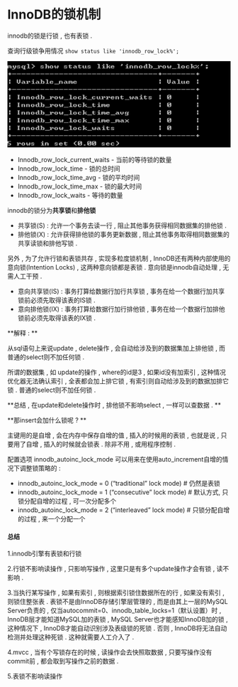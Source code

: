 # InnoDB的锁机制

innodb的锁是行锁 , 也有表锁 .

查询行级锁争用情况 `show status like 'innodb_row_lock%';`

![](/assets/innodbsuo.png)

* Innodb\_row\_lock\_current\_waits - 当前的等待锁的数量
* Innodb\_row\_lock\_time - 锁的总时间
* Innodb\_row\_lock\_time\_avg - 锁的平均时间
* Innodb\_row\_lock\_time\_max - 锁的最大时间
* Innodb\_row\_lock\_waits - 等待的数量

innodb的锁分为**共享锁**和**排他锁**

* 共享锁\(S\) : 允许一个事务去读一行 , 阻止其他事务获得相同数据集的排他锁 . 
* 排他锁\(X\) : 允许获得排他锁的事务更新数据 , 阻止其他事务取得相同数据集的共享读锁和排他写锁 . 

另外 , 为了允许行锁和表锁共存 , 实现多粒度锁机制 , InnoDB还有两种内部使用的意向锁\(Intention Locks\) , 这两种意向锁都是表锁 . 意向锁是innodb自动处理 , 无需人工干预 .

* 意向共享锁\(IS\) : 事务打算给数据行加行共享锁 , 事务在给一个数据行加共享锁前必须先取得该表的IS锁 . 
* 意向排他锁\(IX\) : 事务打算给数据行加行排他锁 , 事务在给一个数据行加排他锁前必须先取得该表的IX锁 . 

**解释 : **

从sql语句上来说update , delete操作 , 会自动给涉及到的数据集加上排他锁 , 而普通的select则不加任何锁 .

所谓的数据集 , 如 update的操作 , where的id是3 , 如果id没有加索引 , 这种情况优化器无法确认索引 , 全表都会加上排它锁 , 有索引则自动给涉及到的数据加排它锁 . 普通的select则不加任何锁 .

**总结 , 在update和delete操作时 , 排他锁不影响select , 一样可以查数据 . **

**那insert会加什么锁呢 ? **

主键用的是自增 , 会在内存中保存自增的值 , 插入的时候用的表锁 , 也就是说 , 只要用了自增 , 插入的时候就会锁表 . 除非不用 , 或用程序控制 .

配置选项 innodb\_autoinc\_lock\_mode 可以用来在使用auto\_increment自增的情况下调整锁策略的 :

* innodb\_autoinc\_lock\_mode = 0 \(“traditional” lock mode\)      \# 仍然是表锁
* innodb\_autoinc\_lock\_mode =  1 \(“consecutive” lock mode\)  \# 默认方式, 只锁分配自增的过程 , 可一次分配多个
* innodb\_autoinc\_lock\_mode = 2 \(“interleaved” lock mode\)     \# 只锁分配自增的过程 , 来一个分配一个

#### 总结

1.innodb引擎有表锁和行锁

2.行锁不影响读操作 , 只影响写操作 , 这里只是有多个update操作才会有锁 , 读不影响 .

3.当执行某写操作 , 如果有索引 , 则根据索引锁住数据所在的行 , 如果没有索引 , 则锁住整张表 . 表锁不是由InnoDB存储引擎层管理的 , 而是由其上一层的MySQL Server负责的 , 仅当autocommit=0、innodb\_table\_locks=1（默认设置）时 , InnoDB层才能知道MySQL加的表锁 , MySQL Server也才能感知InnoDB加的锁 , 这种情况下 , InnoDB才能自动识别涉及表级锁的死锁 . 否则 , InnoDB将无法自动检测并处理这种死锁 . 这种就需要人工介入了 .

4.mvcc , 当有个写锁存在的时候 , 读操作会去快照取数据 , 只要写操作没有commit前 , 都会取到写操作之前的数据 .

5.表锁不影响读操作

